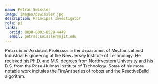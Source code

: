 ```yaml
---
name: Petras Swissler
image: images/pswissler.jpg
description: Principal Investigator
role: pi
links:
  orcid: 0000-0002-8528-4449
  email: petras.swissler@njit.edu
---
```


Petras is an Assistant Professor in the department of Mechanical and Industrial Engineering at the New Jersey Institute of Technology.
He recieved his Ph.D. and M.S. degrees from Northwestern University and his B.S. from the Rose-Hulman Institute of Technology.
Some of his more notable work includes the FireAnt series of robots and the ReactiveBuild algorithm.
